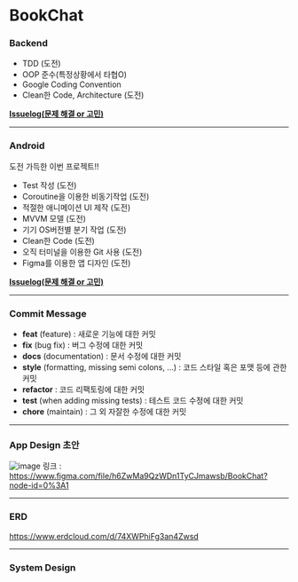 # BookChat 

### Backend

* TDD (도전)
* OOP 준수(특정상황에서 타협O)
* Google Coding Convention 
* Clean한 Code, Architecture (도전)

[__Issuelog(문제 해결 or 고민)__](https://github.com/geneaky/BookChat/wiki/backend-issue)

***
### Android
도전 가득한 이번 프로젝트!!

* Test 작성 (도전)
* Coroutine을 이용한 비동기작업 (도전)
* 적절한 애니메이션 UI 제작 (도전) 
* MVVM 모델 (도전)
* 기기 OS버전별 분기 작업 (도전)
* Clean한 Code (도전)
* 오직 터미널을 이용한 Git 사용 (도전)
* Figma를 이용한 앱 디자인 (도전)

[__Issuelog(문제 해결 or 고민)__](https://github.com/geneaky/BookChat/wiki/Android-Issue)

***
### Commit Message
* **feat** (feature)                              : 새로운 기능에 대한 커밋
* **fix** (bug fix)                               : 버그 수정에 대한 커밋
* **docs** (documentation)                        : 문서 수정에 대한 커밋
* **style** (formatting, missing semi colons, …)  : 코드 스타일 혹은 포맷 등에 관한 커밋
* **refactor**                                    : 코드 리팩토링에 대한 커밋
* **test** (when adding missing tests)            : 테스트 코드 수정에 대한 커밋
* **chore** (maintain)                            : 그 외 자잘한 수정에 대한 커밋

***
### App Design 초안
![image](https://user-images.githubusercontent.com/81726145/159914048-e2c96cda-b956-4d57-be63-5f66f6c5e0d0.png)
링크 : https://www.figma.com/file/h6ZwMa9QzWDn1TyCJmawsb/BookChat?node-id=0%3A1

***
### ERD
https://www.erdcloud.com/d/74XWPhiFg3an4Zwsd

***
### System Design
